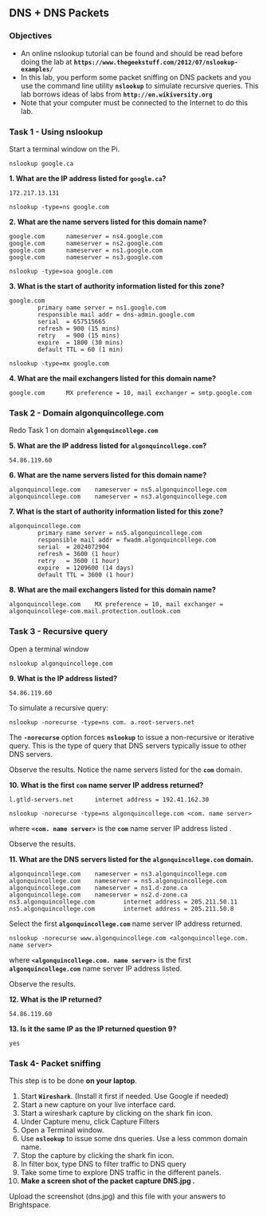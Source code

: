 ## DNS + DNS Packets

### Objectives

- An online nslookup tutorial can be found and should be read before doing the lab at **`https://www.thegeekstuff.com/2012/07/nslookup-examples/`**
- In this lab, you perform some packet sniffing on DNS packets and you use the command line utility **`nslookup`** to simulate recursive queries. This lab borrows ideas of labs from **`http://en.wikiversity.org`**
- Note that your computer must be connected to the Internet to do this lab.

### Task 1 - Using nslookup

Start a terminal window on the Pi.

```
nslookup google.ca
```

**1. What are the IP address listed for `google.ca`?**

```
172.217.13.131
```

```
nslookup -type=ns google.com
```

**2. What are the name servers listed for this domain name?**

```
google.com      nameserver = ns4.google.com
google.com      nameserver = ns2.google.com
google.com      nameserver = ns1.google.com
google.com      nameserver = ns3.google.com
```

```
nslookup -type=soa google.com
```

**3. What is the start of authority information listed for this zone?**

```
google.com
        primary name server = ns1.google.com
        responsible mail addr = dns-admin.google.com
        serial  = 657515665
        refresh = 900 (15 mins)
        retry   = 900 (15 mins)
        expire  = 1800 (30 mins)
        default TTL = 60 (1 min)
```

```
nslookup -type=mx google.com
```

**4. What are the mail exchangers listed for this domain name?**

```
google.com      MX preference = 10, mail exchanger = smtp.google.com
```



### Task 2 - Domain algonquincollege.com

Redo Task 1 on domain **`algonquincollege.com`**

**5. What are the IP address listed for `algonquincollege.com`?**

```
54.86.119.60
```

**6. What are the name servers listed for this domain name?**

```
algonquincollege.com    nameserver = ns5.algonquincollege.com
algonquincollege.com    nameserver = ns3.algonquincollege.com
```

**7. What is the start of authority information listed for this zone?**

```
algonquincollege.com
        primary name server = ns5.algonquincollege.com
        responsible mail addr = fwadm.algonquincollege.com
        serial  = 2024072904
        refresh = 3600 (1 hour)
        retry   = 3600 (1 hour)
        expire  = 1209600 (14 days)
        default TTL = 3600 (1 hour)
```

**8. What are the mail exchangers listed for this domain name?**

```
algonquincollege.com    MX preference = 10, mail exchanger = algonquincollege-com.mail.protection.outlook.com
```



### Task 3 - Recursive query

Open a terminal window

```
nslookup algonquincollege.com
```

**9. What is the IP address listed?**

```
54.86.119.60
```

To simulate a recursive query:

```
nslookup -norecurse -type=ns com. a.root-servers.net
```

The **`-norecurse`** option forces **`nslookup`** to issue a non-recursive or iterative query. This is the type of query that DNS servers typically issue to other DNS servers.

Observe the results. Notice the name servers listed for the **`com`** domain.

**10. What is the first `com` name server IP address returned?**

```
l.gtld-servers.net      internet address = 192.41.162.30
```



```
nslookup -norecurse -type=ns algonquincollege.com <com. name server>
```

where **`<com. name server>`** is the **`com`** name server IP address listed .

Observe the results.

**11. What are the DNS servers listed for the `algonquincollege.com` domain.**

```
algonquincollege.com    nameserver = ns3.algonquincollege.com
algonquincollege.com    nameserver = ns5.algonquincollege.com
algonquincollege.com    nameserver = ns1.d-zone.ca
algonquincollege.com    nameserver = ns2.d-zone.ca
ns3.algonquincollege.com        internet address = 205.211.50.11
ns5.algonquincollege.com        internet address = 205.211.50.8
```

Select the first **`algonquincollege.com`** name server IP address returned.

```
nslookup -norecurse www.algonquincollege.com <algonquincollege.com. name server>
```

where **`<algonquincollege.com. name server>`** is the first **`algonquincollege.com`** name server IP address listed.

Observe the results.

**12. What is the IP returned?**

```
54.86.119.60
```

**13. Is it the same IP as the IP returned question 9?**

```
yes
```

### Task 4- Packet sniffing

This step is to be done **on your laptop**.

1. Start **`Wireshark`**. (Install it first if needed. Use Google if needed)
2. Start a new capture on your live interface card.
3. Start a wireshark capture by clicking on the shark fin icon.
4. Under Capture menu, click Capture Filters
4. Open a Terminal window.
5. Use **`nslookup`** to issue some dns queries. Use a less common domain name.
6. Stop the capture by clicking the shark fin icon.
7. In filter box, type DNS to filter traffic to DNS query
8. Take some time to explore DNS traffic in the different panels.
9. **Make a screen shot of the packet capture DNS.jpg .**

Upload the screenshot (dns.jpg) and this file with your answers to Brightspace.

